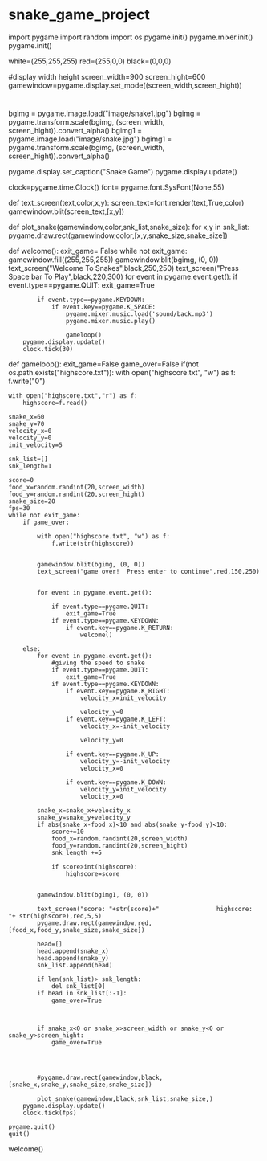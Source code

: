 # snake_game_project
import pygame 
import random
import os
pygame.init()
pygame.mixer.init()
pygame.init()

white=(255,255,255)
red=(255,0,0)
black=(0,0,0)

#display width height 
screen_width=900
screen_hight=600
gamewindow=pygame.display.set_mode((screen_width,screen_hight))
#
bgimg = pygame.image.load("image/snake1.jpg")
bgimg = pygame.transform.scale(bgimg, (screen_width, screen_hight)).convert_alpha()
bgimg1 = pygame.image.load("image/snake.jpg")
bgimg1 = pygame.transform.scale(bgimg, (screen_width, screen_hight)).convert_alpha()

pygame.display.set_caption("Snake Game")
pygame.display.update()



clock=pygame.time.Clock()
font= pygame.font.SysFont(None,55)



def text_screen(text,color,x,y):
    screen_text=font.render(text,True,color)
    gamewindow.blit(screen_text,[x,y])

def plot_snake(gamewindow,color,snk_list,snake_size):
    for x,y in snk_list:
        pygame.draw.rect(gamewindow,color,[x,y,snake_size,snake_size])

def welcome():
    exit_game= False
    while not exit_game:
        gamewindow.fill((255,255,255))
        gamewindow.blit(bgimg, (0, 0))
        text_screen("Welcome To Snakes",black,250,250)
        text_screen("Press Space bar To Play",black,220,300)
        for event in pygame.event.get():
            if event.type==pygame.QUIT:
                exit_game=True
                
            if event.type==pygame.KEYDOWN:
                if event.key==pygame.K_SPACE:
                    pygame.mixer.music.load('sound/back.mp3')
                    pygame.mixer.music.play()
                    
                    gameloop()
        pygame.display.update()
        clock.tick(30)

def gameloop():
    exit_game=False
    game_over=False
    if(not os.path.exists("highscore.txt")):
        with open("highscore.txt", "w") as f:
            f.write("0")


    with open("highscore.txt","r") as f:
        highscore=f.read()

    snake_x=60
    snake_y=70
    velocity_x=0
    velocity_y=0
    init_velocity=5

    snk_list=[]
    snk_length=1

    score=0
    food_x=random.randint(20,screen_width)
    food_y=random.randint(20,screen_hight)
    snake_size=20
    fps=30
    while not exit_game:
        if game_over:
            
            with open("highscore.txt", "w") as f:
                f.write(str(highscore))
            
           
            gamewindow.blit(bgimg, (0, 0))
            text_screen("game over!  Press enter to continue",red,150,250)
            

            for event in pygame.event.get():
                
                if event.type==pygame.QUIT:
                    exit_game=True
                if event.type==pygame.KEYDOWN:
                    if event.key==pygame.K_RETURN:
                        welcome()

        else:
            for event in pygame.event.get():
                #giving the speed to snake
                if event.type==pygame.QUIT:
                    exit_game=True
                if event.type==pygame.KEYDOWN:
                    if event.key==pygame.K_RIGHT:
                        velocity_x=init_velocity

                        velocity_y=0
                    if event.key==pygame.K_LEFT:
                        velocity_x=-init_velocity

                        velocity_y=0
                    
                    if event.key==pygame.K_UP:
                        velocity_y=-init_velocity
                        velocity_x=0
                    
                    if event.key==pygame.K_DOWN:
                        velocity_y=init_velocity
                        velocity_x=0

            snake_x=snake_x+velocity_x
            snake_y=snake_y+velocity_y
            if abs(snake_x-food_x)<10 and abs(snake_y-food_y)<10:
                score+=10
                food_x=random.randint(20,screen_width)
                food_y=random.randint(20,screen_hight)
                snk_length +=5
                
                if score>int(highscore):
                    highscore=score
                    
            
            gamewindow.blit(bgimg1, (0, 0))
            
            text_screen("score: "+str(score)+"                highscore: "+ str(highscore),red,5,5)
            pygame.draw.rect(gamewindow,red,[food_x,food_y,snake_size,snake_size])
            
            head=[]
            head.append(snake_x)
            head.append(snake_y)
            snk_list.append(head)

            if len(snk_list)> snk_length:
                del snk_list[0]
            if head in snk_list[:-1]:
                game_over=True
                
                
            
            if snake_x<0 or snake_x>screen_width or snake_y<0 or snake_y>screen_hight:
                game_over=True
                
               

            
            #pygame.draw.rect(gamewindow,black,[snake_x,snake_y,snake_size,snake_size])

            plot_snake(gamewindow,black,snk_list,snake_size,)
        pygame.display.update()
        clock.tick(fps)

    pygame.quit()
    quit()
welcome()
